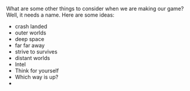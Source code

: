What are some other things to consider when we are making our game?
Well, it needs a name. Here are some ideas:

- crash landed
- outer worlds
- deep space
- far far away
- strive to survives
- distant worlds
- Intel
-  Think for yourself
- Which way is up?
- 